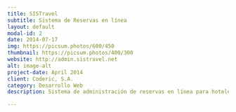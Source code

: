 ```yaml
---
title: SISTravel
subtitle: Sistema de Reservas en línea
layout: default
modal-id: 2
date: 2014-07-17
img: https://picsum.photos/600/450
thumbnail: https://picsum.photos/400/300
website: http://admin.sistravel.net
alt: image-alt
project-date: April 2014
client: Coderic, S.A.
category: Desarrollo Web
description: Sistema de administración de reservas en línea para hoteles, posadas y agencias de viajes.

---
```


